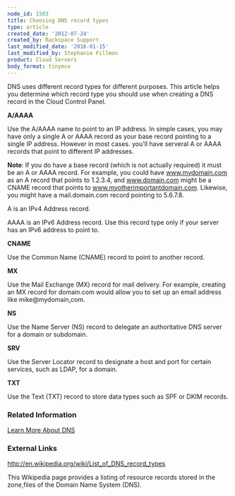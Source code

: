 ```yaml
---
node_id: 1503
title: Choosing DNS record types
type: article
created_date: '2012-07-24'
created_by: Rackspace Support
last_modified_date: '2016-01-15'
last_modified_by: Stephanie Fillmon
product: Cloud Servers
body_format: tinymce
---
```


<span> DNS uses different record types for different purposes. This
article helps you determine which record type you should use when
creating a DNS record in the Cloud Control Panel.</span>

**A/AAAA**

Use the A/AAAA name to point to an IP address. In simple cases, you may
have only a single A or AAAA record as your base record pointing to a
single IP address. However in most cases. you'll have serveral A or AAAA
records that point to different IP addresses.

**Note**: If you do have a base record (which is not actually required)
it must be an A or AAAA record. For example, you could have
www.mydomain.com as an A record that points to 1.2.3.4, and
www.domain.com might be a CNAME record that points
to www.myotherimportantdomain.com.  Likewise, you might have
a mail.domain.com record pointing to 5.6.7.8.

A is an IPv4 Address record.

AAAA is an IPv6 Address record. Use this record type only if your server
has an IPv6 address to point to.

**CNAME**

Use the Common Name (CNAME) record to point to another record.

**MX**

Use the Mail Exchange (MX) record for mail delivery. For
example, creating an MX record for domain.com would allow you to set up
an email address like <span
class="s2">mike@mydomain[.](mailto:mike@domain.com)com</span>.

**NS**

Use the Name Server (NS) record to delegate an authoritative DNS server
for a domain or subdomain.

**SRV**

Use the Server Locator record to designate a host and port for certain
services, such as LDAP,  for a domain.

**TXT**

Use the Text (TXT) record to store data types such as SPF or DKIM
records.

### Related Information

[Learn More About
DNS](/how-to/learn-more-about-dns)

### External Links

<http://en.wikipedia.org/wiki/List_of_DNS_record_types>

This Wikipedia page provides a listing of<span> </span>resource
records<span> stored in
the </span>zone[ ](http://en.wikipedia.org/wiki/Zone_file "Zone file")files<span> of
the </span>Domain Name System <span>(DNS).</span>

